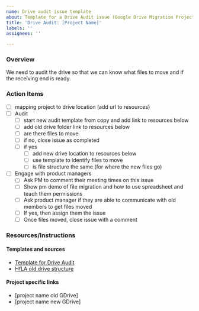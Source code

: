 ```yaml
---
name: Drive audit issue template
about: Template for a Drive Audit issue (Google Drive Migration Project)
title: 'Drive Audit: [Project Name]'
labels: ''
assignees: ''

---
```


### Overview
We need to audit the drive so that we can know what files to move and if the receiving end is ready.

### Action Items
- [ ] mapping project to drive location (add url to resources)
- [ ] Audit
   - [ ] start new audit template from copy and add link to resources below
   - [ ] add old drive folder link to resources below 
   - [ ] are there files to move 
   - [ ] if no, close issue as completed
   - [ ] if yes
      - [ ] add new drive location to resources below
      - [ ] use template to identify files to move
      - [ ] is file structure the same (for where the new files go)
- [ ] Engage with product managers
   - [ ] Ask PM to comment their meeting times on this issue 
   - [ ] Show pm demo of file migration and how to use spreadsheet and teach them permissions
   - [ ] Ask product manager if they are able to communicate with old members to get files moved
   - [ ] If yes, then assign them the issue 
   - [ ] Once files moved, close issue with a comment
### Resources/Instructions
#### Templates and sources
- [Template for Drive Audit](https://docs.google.com/spreadsheets/d/1uw3SJHe2MOHGaCwbxnanLfqPvggGvLMqBAQloJBNirE/copy)
- [HfLA old drive structure](https://drive.google.com/drive/u/0/folders/1mRmBMk6nEvylSOiC7l__XCx5qU3g9w-B)
 #### Project specific links
- [project name old GDrive]
- [project name new GDrive]
